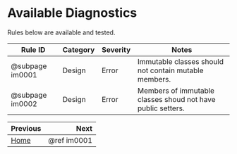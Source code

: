 # Available Diagnostics

Rules below are available and tested.

| Rule ID         | Category | Severity | Notes                                                       |
|-----------------|----------|----------|-------------------------------------------------------------|
| @subpage im0001 | Design   | Error    | Immutable classes should not contain mutable members.       |
| @subpage im0002 | Design   | Error    | Members of immutable classes shoud not have public setters. |

<div class="section_buttons">

| Previous                   |        Next |
|:---------------------------|------------:|
| [Home](../../../README.md) | @ref im0001 |

</div>